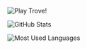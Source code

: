 ![Play Trove!](https://www.trovegame.com/en/playforfree/)

![GitHub Stats](https://github-readme-stats.vercel.app/api?username=bardium&theme=dark&hide=prs,issues&show_icons=true)

![Most Used Languages](https://github-readme-stats.vercel.app/api/top-langs?username=bardium&theme=dark&layout=compact)
